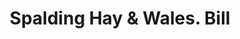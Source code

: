 ---
doi: 10.7916/D8W10HXR
date_other: '1865'
date_other_textual: '1865'
form: printed ephemera
genre:
- Invoices
name:
- Spalding Hay & Wales
object_in_context_url: https://biggert.cul.columbia.edu/items/view/ave_biggert_00456
subject_hierarchical_geographic:
- Boston, Massachusetts, United States
subject_name:
- Spalding Hay & Wales
title: Spalding Hay & Wales. Bill
sort_title: Spalding Hay & Wales. Bill
call_number: ave_biggert_00456
coordinates:
- 42.35805555555556,-71.06361111111111
pid: ave_biggert_00456
identifiers: ave_biggert_00456
canvas_id: ldpd:395729
permalink: "/items/ave_biggert_00456/"
layout: iiif-image-page
---